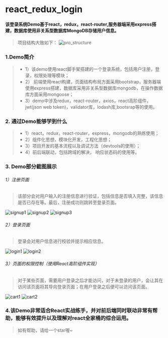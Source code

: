 # react_redux_login
#### 该登录系统Demo基于react，redux，react-router,服务器端采用express搭建，数据库使用非关系型数据库MongoDB存储用户信息。
> 项目结构大致如下：
![pro_structure](https://img-blog.csdnimg.cn/20201214144552211.png?x-oss-process=image/watermark,type_ZmFuZ3poZW5naGVpdGk,shadow_10,text_aHR0cHM6Ly9ibG9nLmNzZG4ubmV0L3FxXzM3MTU1NTgy,size_16,color_FFFFFF,t_70)

### 1.Demo简介
> * 1）该demo使用react脚手架搭建的一个登录系统，包括用户注册，登录，权限处理等模块；
> * 2） 前端使用react构建，页面结构布局方面采用bootstrap，服务器端使用express搭建，数据库采用非关系型数据库mongodb，在操作数据库方面采用mongoose；
> * 3）demo中涉及redux，react-router，axios，react高阶组件，jwt(json web token)，validator库，lodash库,bootsrap等的使用。

### 2. 通过Demo能够学到什么
> * 1）react，redux，react-router，express，mongodb的熟练使用；
> * 2）组件化思想，模块化开发，工程化思想；
> * 3）项目开发的基本流程以及调试方法（devtools的使用）；
> * 4）前后端联动，包括跨域的解决， 响应状态码的使用等。

### 3. Demo部分截图展示
###### 1）注册页面
> 该部分会对用户输入的注册信息进行验证，包括信息是否填入完整，该信息是否已存在等。最后，注册成功则跳转至登录页面。
>
 ![signup1](https://img-blog.csdnimg.cn/20201214203420256.png?x-oss-process=image/watermark,type_ZmFuZ3poZW5naGVpdGk,shadow_10,text_aHR0cHM6Ly9ibG9nLmNzZG4ubmV0L3FxXzM3MTU1NTgy,size_16,color_FFFFFF,t_70)
 ![signup2](https://img-blog.csdnimg.cn/20201214203553847.png?x-oss-process=image/watermark,type_ZmFuZ3poZW5naGVpdGk,shadow_10,text_aHR0cHM6Ly9ibG9nLmNzZG4ubmV0L3FxXzM3MTU1NTgy,size_16,color_FFFFFF,t_70)
 ![signup3](https://img-blog.csdnimg.cn/202012142036409.png?x-oss-process=image/watermark,type_ZmFuZ3poZW5naGVpdGk,shadow_10,text_aHR0cHM6Ly9ibG9nLmNzZG4ubmV0L3FxXzM3MTU1NTgy,size_16,color_FFFFFF,t_70)

###### 2）登录页面
> 登录会对用户信息进行校验并提示相应信息。
>
 ![login1](https://img-blog.csdnimg.cn/20201214203858354.png?x-oss-process=image/watermark,type_ZmFuZ3poZW5naGVpdGk,shadow_10,text_aHR0cHM6Ly9ibG9nLmNzZG4ubmV0L3FxXzM3MTU1NTgy,size_16,color_FFFFFF,t_70)
 ![login2](https://img-blog.csdnimg.cn/20201214203929905.png?x-oss-process=image/watermark,type_ZmFuZ3poZW5naGVpdGk,shadow_10,text_aHR0cHM6Ly9ibG9nLmNzZG4ubmV0L3FxXzM3MTU1NTgy,size_16,color_FFFFFF,t_70)

###### 3）页面的权限控制（使用React高阶组件实现）
> 对于某些页面，需要用户登录之后才能访问，对于未登录的用户，会让其在访问该页面将其导向登录页面；在用户登录之后便可以访问该页面。
>
 ![cart1](https://img-blog.csdnimg.cn/20201214204235334.png?x-oss-process=image/watermark,type_ZmFuZ3poZW5naGVpdGk,shadow_10,text_aHR0cHM6Ly9ibG9nLmNzZG4ubmV0L3FxXzM3MTU1NTgy,size_16,color_FFFFFF,t_70)
 ![cart2](https://img-blog.csdnimg.cn/20201214204300121.png?x-oss-process=image/watermark,type_ZmFuZ3poZW5naGVpdGk,shadow_10,text_aHR0cHM6Ly9ibG9nLmNzZG4ubmV0L3FxXzM3MTU1NTgy,size_16,color_FFFFFF,t_70)


### 4.该Demo非常适合React实战练手，并对前后端同时联动非常有帮助，能够有效提升以及理解对react全家桶的综合运用。
> 如有帮助，请给一个star喔~
